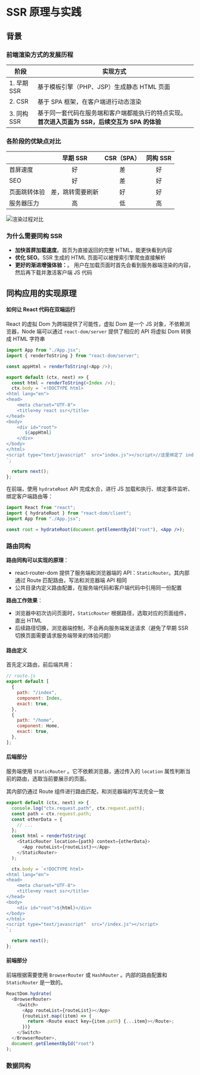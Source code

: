 # SSR 原理与实践

## 背景

### 前端渲染方式的发展历程

| 阶段        | 实现方式                                                                                        |
| ----------- | ----------------------------------------------------------------------------------------------- |
| 1. 早期 SSR | 基于模板引擎（PHP、JSP）生成静态 HTML 页面                                                      |
| 2. CSR      | 基于 SPA 框架，在客户端进行动态渲染                                                             |
| 3. 同构 SSR | 基于同一套代码在服务端和客户端都能执行的特点实现。**首次进入页面为 SSR，后续交互为 SPA 的体验** |

### 各阶段的优缺点对比

|              |     早期 SSR     | CSR（SPA） | 同构 SSR |
| ------------ | :--------------: | :--------: | :------: |
| 首屏速度     |        好        |     差     |    好    |
| SEO          |        好        |     差     |    好    |
| 页面跳转体验 | 差，跳转需要刷新 |     好     |    好    |
| 服务器压力   |        高        |     低     |    高    |

![渲染过程对比](https://p1-jj.byteimg.com/tos-cn-i-t2oaga2asx/gold-user-assets/2020/1/23/16fd0b2ba631fb35~tplv-t2oaga2asx-jj-mark:2268:0:0:0:q75.awebp)

### 为什么需要同构 SSR

- **加快首屏加载速度**。首页为直接返回的完整 HTML，能更快看到内容
- **优化 SEO**。SSR 生成的 HTML 页面可以被搜索引擎爬虫直接解析
- **更好的渐进增强体验：**。 用户在加载页面时首先会看到服务器端渲染的内容，然后再下载并激活客户端 JS 代码

## 同构应用的实现原理

#### 如何让 React 代码在双端运行

React 的虚拟 Dom 为跨端提供了可能性，虚拟 Dom 是一个 JS 对象，不依赖浏览器，Node 端可以通过 `react-dom/server` 提供了相应的 API 将虚拟 Dom 转换成 HTML 字符串

```js
import App from "./App.jsx";
import { renderToString } from "react-dom/server";

const appHtml = renderToString(<App />);

export default (ctx, next) => {
  const html = renderToString(<Index />);
  ctx.body = `<!DOCTYPE html>
<html lang="en">
<head>
    <meta charset="UTF-8">
    <title>my react ssr</title>
</head>
<body>
    <div id="root">
       ${appHtml}
    </div>
</body>
</html>
<script type="text/javascript"  src="index.js"></script>//这里绑定了 index.js代码，浏览器会下载后执行
`;

  return next();
};
```

在前端，使用 `hydrateRoot` API 完成水合，进行 JS 加载和执行、绑定事件监听、绑定客户端路由等：

```jsx
import React from "react";
import { hydrateRoot } from "react-dom/client";
import App from "./App.jsx";

const root = hydrateRoot(document.getElementById("root"), <App />);
```

### 路由同构

**路由同构可以实现的原理**：

- react-router-dom 提供了服务端和浏览器端的 API：`StaticRouter`。其内部通过 Route 匹配路由，写法和浏览器端 API 相同
- 公共目录内定义路由配置，在服务端代码和客户端代码中引用同一份配置

**路由工作效果**：

- 浏览器中初次访问页面时，`StaticRouter` 根据路径，选取对应的页面组件，直出 HTML
- 后续路径切换，浏览器端控制，不会再向服务端发送请求（避免了早期 SSR 切换页面需要请求服务端带来的体验问题）

#### 路由定义

首先定义路由，前后端共用：

```js
// route.js
export default [
  {
    path: "/index",
    component: Index,
    exact: true,
  },
  {
    path: "/home",
    component: Home,
    exact: true,
  },
];
```

#### 后端部分

服务端使用 `StaticRouter` 。它不依赖浏览器，通过传入的 `location` 属性判断当前的路由，选取当前要展示的页面。

其内部仍通过 Route 组件进行路由匹配，和浏览器端的写法完全一致
  
```js
export default (ctx, next) => {
  console.log("ctx.request.path", ctx.request.path);
  const path = ctx.request.path;
  const otherData = {
    // ...
  };
  const html = renderToString(
    <StaticRouter location={path} context={otherData}>
      <App routeList={routeList}></App>
    </StaticRouter>
  );

  ctx.body = `<!DOCTYPE html>
<html lang="en">
<head>
    <meta charset="UTF-8">
    <title>my react ssr</title>
</head>
<body>
    <div id="root">${html}</div>
</body>
</html>
<script type="text/javascript"  src="/index.js"></script>
`;

  return next();
};
```

#### 前端部分

前端根据需要使用 `BrowserRouter` 或 `HashRouter` 。内部的路由配置和 `StaticRouter` 是一致的。

```js
ReactDom.hydrate(
  <BrowserRouter>
    <Switch>
      <App routeList={routeList}></App>
      {routeList.map((item) => {
        return <Route exact key={item.path} {...item}></Route>;
      })}
    </Switch>
  </BrowserRouter>,
  document.getElementById("root")
);
```

### 数据同构
